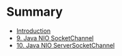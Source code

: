 # Summary

* [Introduction](README.md)
* [9. Java NIO SocketChannel](java_nio_socketchannel.md)
* [10. Java NIO ServerSocketChannel](java_nio_serversocketchannel.md)

